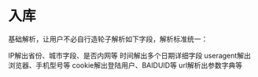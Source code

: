 # 入库
基础解析，让用户不必自行造轮子解析如下字段，解析标准统一：

IP解出省份、城市字段、是否内网等
时间解出多个日期详细字段
useragent解出浏览器、手机型号等
cookie解出登陆用户、BAIDUID等
url解析出参数字典等


